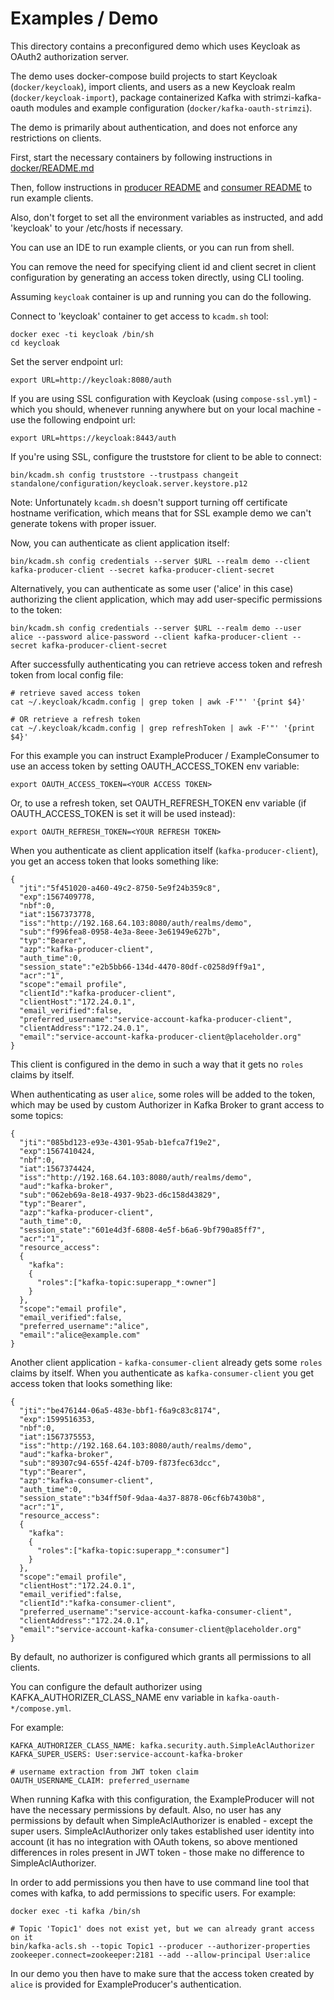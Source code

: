 Examples / Demo
===============

This directory contains a preconfigured demo which uses Keycloak as OAuth2 authorization server.

The demo uses docker-compose build projects to start Keycloak (`docker/keycloak`), import clients, and users as a new Keycloak realm (`docker/keycloak-import`), package containerized Kafka with strimzi-kafka-oauth modules and example configuration (`docker/kafka-oauth-strimzi`).

The demo is primarily about authentication, and does not enforce any restrictions on clients.

First, start the necessary containers by following instructions in [docker/README.md](../docker/README.md)

Then, follow instructions in [producer README](producer/README.md) and [consumer README](consumer/README.md) to run example clients.

Also, don't forget to set all the environment variables as instructed, and add 'keycloak' to your /etc/hosts if necessary.

You can use an IDE to run example clients, or you can run from shell.

You can remove the need for specifying client id and client secret in client configuration by generating an access token directly, using CLI tooling.

Assuming `keycloak` container is up and running you can do the following.

Connect to 'keycloak' container to get access to `kcadm.sh` tool:

    docker exec -ti keycloak /bin/sh
    cd keycloak

Set the server endpoint url:

    export URL=http://keycloak:8080/auth
    
If you are using SSL configuration with Keycloak (using `compose-ssl.yml`) - which you should, whenever running anywhere but on your local machine - use the following endpoint url:
    
    export URL=https://keycloak:8443/auth

If you're using SSL, configure the truststore for client to be able to connect:

    bin/kcadm.sh config truststore --trustpass changeit standalone/configuration/keycloak.server.keystore.p12

Note: Unfortunately `kcadm.sh` doesn't support turning off certificate hostname verification, which means that for SSL example demo we can't generate tokens with proper issuer.
    
Now, you can authenticate as client application itself:

    bin/kcadm.sh config credentials --server $URL --realm demo --client kafka-producer-client --secret kafka-producer-client-secret

Alternatively, you can authenticate as some user ('alice' in this case) authorizing the client application, which may add user-specific permissions to the token:

    bin/kcadm.sh config credentials --server $URL --realm demo --user alice --password alice-password --client kafka-producer-client --secret kafka-producer-client-secret
    
After successfully authenticating you can retrieve access token and refresh token from local config file:

    # retrieve saved access token
    cat ~/.keycloak/kcadm.config | grep token | awk -F'"' '{print $4}'
    
    # OR retrieve a refresh token
    cat ~/.keycloak/kcadm.config | grep refreshToken | awk -F'"' '{print $4}'

For this example you can instruct ExampleProducer / ExampleConsumer to use an access token by setting OAUTH_ACCESS_TOKEN env variable:

    export OAUTH_ACCESS_TOKEN=<YOUR ACCESS TOKEN>
    
Or, to use a refresh token, set OAUTH_REFRESH_TOKEN env variable (if OAUTH_ACCESS_TOKEN is set it will be used instead):

    export OAUTH_REFRESH_TOKEN=<YOUR REFRESH TOKEN>
 
When you authenticate as client application itself (`kafka-producer-client`), you get an access token that looks something like:

```
{
  "jti":"5f451020-a460-49c2-8750-5e9f24b359c8",
  "exp":1567409778,
  "nbf":0,
  "iat":1567373778,
  "iss":"http://192.168.64.103:8080/auth/realms/demo",
  "sub":"f996fea8-0958-4e3a-8eee-3e61949e627b",
  "typ":"Bearer",
  "azp":"kafka-producer-client",
  "auth_time":0,
  "session_state":"e2b5bb66-134d-4470-80df-c0258d9ff9a1",
  "acr":"1",
  "scope":"email profile",
  "clientId":"kafka-producer-client",
  "clientHost":"172.24.0.1",
  "email_verified":false,
  "preferred_username":"service-account-kafka-producer-client",
  "clientAddress":"172.24.0.1",
  "email":"service-account-kafka-producer-client@placeholder.org"
}
```

This client is configured in the demo in such a way that it gets no `roles` claims by itself.

When authenticating as user `alice`, some roles will be added to the token, which may be used by custom Authorizer in Kafka Broker to grant access to some topics:

```
{
  "jti":"085bd123-e93e-4301-95ab-b1efca7f19e2",
  "exp":1567410424,
  "nbf":0,
  "iat":1567374424,
  "iss":"http://192.168.64.103:8080/auth/realms/demo",
  "aud":"kafka-broker",
  "sub":"062eb69a-8e18-4937-9b23-d6c158d43829",
  "typ":"Bearer",
  "azp":"kafka-producer-client",
  "auth_time":0,
  "session_state":"601e4d3f-6808-4e5f-b6a6-9bf790a85ff7",
  "acr":"1",
  "resource_access":
  {
    "kafka":
    {
      "roles":["kafka-topic:superapp_*:owner"]
    }
  },
  "scope":"email profile",
  "email_verified":false,
  "preferred_username":"alice",
  "email":"alice@example.com"
}
```

Another client application - `kafka-consumer-client` already gets some `roles` claims by itself.
When you authenticate as `kafka-consumer-client` you get access token that looks something like:

```
{
  "jti":"be476144-06a5-483e-bbf1-f6a9c83c8174",
  "exp":1599516353,
  "nbf":0,
  "iat":1567375553,
  "iss":"http://192.168.64.103:8080/auth/realms/demo",
  "aud":"kafka-broker",
  "sub":"89307c94-655f-424f-b709-f873fec63dcc",
  "typ":"Bearer",
  "azp":"kafka-consumer-client",
  "auth_time":0,
  "session_state":"b34ff50f-9daa-4a37-8878-06cf6b7430b8",
  "acr":"1",
  "resource_access":
  {
    "kafka":
    {
      "roles":["kafka-topic:superapp_*:consumer"]
    }
  },
  "scope":"email profile",
  "clientHost":"172.24.0.1",
  "email_verified":false,
  "clientId":"kafka-consumer-client",
  "preferred_username":"service-account-kafka-consumer-client",
  "clientAddress":"172.24.0.1",
  "email":"service-account-kafka-consumer-client@placeholder.org"
}

```

By default, no authorizer is configured which grants all permissions to all clients.

You can configure the default authorizer using KAFKA_AUTHORIZER_CLASS_NAME env variable in `kafka-oauth-*/compose.yml`. 

For example:

    KAFKA_AUTHORIZER_CLASS_NAME: kafka.security.auth.SimpleAclAuthorizer
    KAFKA_SUPER_USERS: User:service-account-kafka-broker

    # username extraction from JWT token claim
    OAUTH_USERNAME_CLAIM: preferred_username

When running Kafka with this configuration, the ExampleProducer will not have the necessary permissions by default.
Also, no user has any permissions by default when SimpleAclAuthorizer is enabled - except the super users.
SimpleAclAuthorizer only takes established user identity into account (it has no integration with OAuth tokens, so above mentioned differences in roles present in JWT token - those make no difference to SimpleAclAuthorizer.

In order to add permissions you then have to use command line tool that comes with kafka, to add permissions to specific users.
For example:

    docker exec -ti kafka /bin/sh
    
    # Topic 'Topic1' does not exist yet, but we can already grant access on it
    bin/kafka-acls.sh --topic Topic1 --producer --authorizer-properties zookeeper.connect=zookeeper:2181 --add --allow-principal User:alice

In our demo you then have to make sure that the access token created by `alice` is provided for ExampleProducer's authentication.
